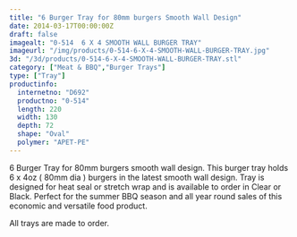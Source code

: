 ```yaml
---
title: "6 Burger Tray for 80mm burgers Smooth Wall Design"
date: 2014-03-17T00:00:00Z
draft: false
imagealt: "0-514  6 X 4 SMOOTH WALL BURGER TRAY"
imageurl: "/img/products/0-514-6-X-4-SMOOTH-WALL-BURGER-TRAY.jpg"
3d: "/3d/products/0-514-6-X-4-SMOOTH-WALL-BURGER-TRAY.stl"
category: ["Meat & BBQ","Burger Trays"]
type: ["Tray"]
productinfo:
  internetno: "D692"
  productno: "0-514"
  length: 220
  width: 130
  depth: 72
  shape: "Oval"
  polymer: "APET-PE"
---
```

6 Burger Tray for 80mm burgers smooth wall design. This burger tray holds 6 x 4oz ( 80mm dia ) burgers in the latest smooth wall design. Tray is designed for heat seal or stretch wrap and is available to order in Clear or Black. Perfect for the summer BBQ season and all year round sales of this economic and versatile food product.

All trays are made to order.